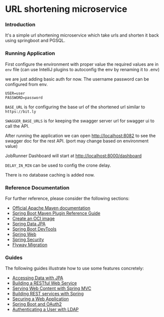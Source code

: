 # URL shortening microservice


### Introduction

It's a simple url shortening microservice which take urls and shorten it back using springboot
and PGSQL.



### Running Application

First configure the environment with proper value the required values are in `env` file
(can use IntelliJ plugins to autoconfig the env by renaming it to .env)

we are just adding basic auth for now. The username password can be configured from env.
```aidl
USER=user
PASSWORD=password
```
`BASE_URL` is for configuring the base url of the shortened url similar to  `https://bit.ly`

`SWAGGER_BASE_URLS` is for keeping the swagger server url for swagger ui to call the API.

After running the application we can open [http://localhost:8082](http://localhost:8082)
to see the swagger doc for the rest API. (port may change based on environment value)

JobRunner Dashboard will start at [http://localhost:8000/dashboard](http://localhost:8000/dashboard)

`DELAY_IN_MIN` can be used to config the crone delay.

There is no database caching is added now. 

### Reference Documentation

For further reference, please consider the following sections:

* [Official Apache Maven documentation](https://maven.apache.org/guides/index.html)
* [Spring Boot Maven Plugin Reference Guide](https://docs.spring.io/spring-boot/docs/2.5.5/maven-plugin/reference/html/)
* [Create an OCI image](https://docs.spring.io/spring-boot/docs/2.5.5/maven-plugin/reference/html/#build-image)
* [Spring Data JPA](https://docs.spring.io/spring-boot/docs/2.5.5/reference/htmlsingle/#boot-features-jpa-and-spring-data)
* [Spring Boot DevTools](https://docs.spring.io/spring-boot/docs/2.5.5/reference/htmlsingle/#using-boot-devtools)
* [Spring Web](https://docs.spring.io/spring-boot/docs/2.5.5/reference/htmlsingle/#boot-features-developing-web-applications)
* [Spring Security](https://docs.spring.io/spring-boot/docs/2.5.5/reference/htmlsingle/#boot-features-security)
* [Flyway Migration](https://docs.spring.io/spring-boot/docs/2.5.5/reference/htmlsingle/#howto-execute-flyway-database-migrations-on-startup)

### Guides

The following guides illustrate how to use some features concretely:

* [Accessing Data with JPA](https://spring.io/guides/gs/accessing-data-jpa/)
* [Building a RESTful Web Service](https://spring.io/guides/gs/rest-service/)
* [Serving Web Content with Spring MVC](https://spring.io/guides/gs/serving-web-content/)
* [Building REST services with Spring](https://spring.io/guides/tutorials/bookmarks/)
* [Securing a Web Application](https://spring.io/guides/gs/securing-web/)
* [Spring Boot and OAuth2](https://spring.io/guides/tutorials/spring-boot-oauth2/)
* [Authenticating a User with LDAP](https://spring.io/guides/gs/authenticating-ldap/)

